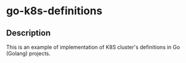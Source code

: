 # go-k8s-definitions

## Description

This is an example of implementation of K8S cluster's definitions in Go (Golang) projects.